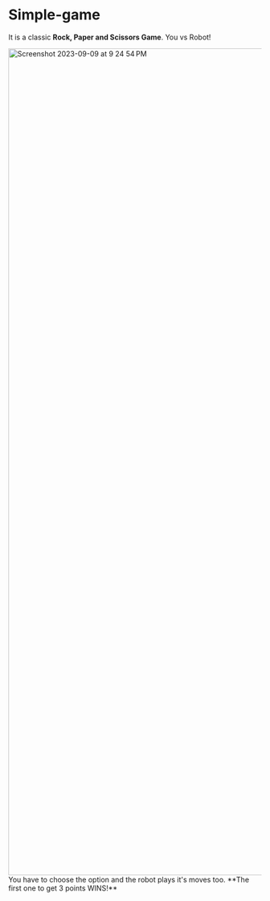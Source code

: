 # Simple-game
It is a classic **Rock, Paper  and Scissors Game**. You vs Robot!

<img width="1643" alt="Screenshot 2023-09-09 at 9 24 54 PM" src="https://github.com/riyaz-soni5/Simple-game/assets/77921406/b25c0a64-8e6a-4917-ac88-e15c6afcc67c">
You have to choose the option and the robot plays it's moves too. **The first one to get 3 points WINS!**



